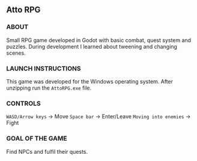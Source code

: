 ## Atto RPG

### ABOUT
Small RPG game developed in Godot with basic combat, quest system and puzzles. During development I learned about tweening and changing scenes.

### LAUNCH INSTRUCTIONS
This game was developed for the Windows operating system. After unzipping run the `AttoRPG.exe` file.

### CONTROLS
`WASD/Arrow keys` -> Move
`Space bar` -> Enter/Leave
`Moving into enemies` -> Fight

### GOAL OF THE GAME
Find NPCs and fulfil their quests.